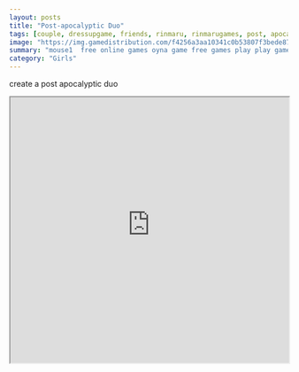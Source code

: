 ```yaml
---
layout: posts
title: "Post-apocalyptic Duo"
tags: [couple, dressupgame, friends, rinmaru, rinmarugames, post, apocalyptic, free, online, games, oyna, game, free, games, play, play, games]
image: "https://img.gamedistribution.com/f4256a3aa10341c0b53807f3bede87f5.jpg"
summary: "mouse1  free online games oyna game free games play play games"
category: "Girls"
---
```


create a post apocalyptic duo

<iframe width="100%" height="480px;" src="https://flash.gamedistribution.com?game=f4256a3aa10341c0b53807f3bede87f5"></iframe>